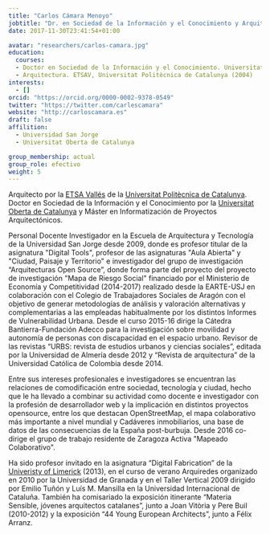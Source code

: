 ```yaml
---
title: "Carlos Cámara Menoyo"
jobtitle: "Dr. en Sociedad de la Información y el Conocimiento y Arquitecto"
date: 2017-11-30T23:41:54+01:00

avatar: "researchers/carlos-camara.jpg"
education:
  courses:
  - Doctor en Sociedad de la Información y el Conocimiento. Universitat Oberta de Catalunya (2018)
  - Arquitectura. ETSAV, Universitat Politècnica de Catalunya (2004)
interests:
  - []
orcid: "https://orcid.org/0000-0002-9378-0549"
twitter: "https://twitter.com/carlescamara"
website: "http://carloscamara.es"
draft: false
affilition:
  - Universidad San Jorge
  - Universitat Oberta de Catalunya

group_membership: actual
group_role: efectivo
weight: 5
---
```


Arquitecto por la [ETSA Vallés](https://etsav.upc.edu) de la [Universitat Politècnica de Catalunya](http://upc.edu). Doctor en Sociedad de la Información y el Conocimiento por la [Universitat Oberta de Catalunya](http://uoc.edu) y Máster en Informatización de Proyectos Arquitectónicos. 

Personal Docente Investigador en la Escuela de Arquitectura y Tecnología de la Universidad San Jorge desde 2009, donde es profesor titular de la asignatura "Digital Tools", profesor de las asignaturas "Aula Abierta" y "Ciudad, Paisaje y Territorio" e investigador del grupo de investigación “Arquitecturas Open Source”, donde forma parte del proyecto del proyecto de investigación "Mapa de Riesgo Social" financiado por el Ministerio de Economía y Competitividad (2014-2017) realizado desde la EARTE-USJ en colaboración con el Colegio de Trabajadores Sociales de Aragón con el objetivo de generar metodologías de análisis y valoración alternativas y complementarias a las empleadas habitualmente por los distintos Informes de Vulnerabilidad Urbana. Desde el curso 2015-16 dirige la Cátedra Bantierra-Fundación Adecco para la investigación sobre movilidad y autonomía de personas con discapacidad en el espacio urbano. Revisor de las revistas “URBS: revista de estudios urbanos y ciencias sociales”, editada por la Universidad de Almería desde 2012 y “Revista de arquitectura” de la Universidad Católica de Colombia desde 2014.

Entre sus intereses profesionales e investigadores se encuentran las relaciones de comodificación entre sociedad, tecnología y ciudad, hecho que le ha llevado a combinar su actividad como docente e investigador con la profesión de desarrollador web y la implicación en distintos proyectos opensource, entre los que destacan OpenStreetMap, el mapa colaborativo más importante a nivel mundial y Cadáveres inmobiliarios, una base de datos de las consecuencias de la España post-burbuja. Desde 2016 co-dirige el grupo de trabajo residente de Zaragoza Activa "Mapeado Colaborativo".

Ha sido profesor invitado en la asignatura “Digital Fabrication” de la [Univeristy of Limerick](http://www.ul.ie/) (2013), en el curso de verano Arquiredes organizado en 2010 por la Universidad de Granada y en el Taller Vertical 2009 dirigido por Emilio Tuñón y Luís M. Mansilla en la Universidad Internacional de Cataluña. También ha comisariado la exposición itinerante “Materia Sensible, jóvenes arquitectos catalanes”, junto a Joan Vitòria y Pere Buil (2010-2012) y la exposición “44 Young European Architects”, junto a Félix Arranz.
